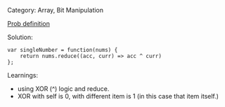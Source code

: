 Category: Array, Bit Manipulation

[Prob definition](https://leetcode.com/problems/single-number/?envType=study-plan&id=data-structure-ii)

Solution:

```
var singleNumber = function(nums) {
    return nums.reduce((acc, curr) => acc ^ curr)
};
```

Learnings:

- using XOR (^) logic and reduce.
- XOR with self is 0, with different item is 1 (in this case that item itself.)

